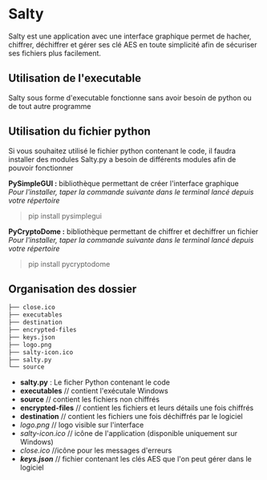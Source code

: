
# Salty
Salty est une application avec une interface graphique permet de hacher,  chiffrer,  déchiffrer et gérer ses clé AES en toute simplicité afin de sécuriser ses fichiers plus facilement.

## Utilisation de l'executable
Salty sous forme d'executable fonctionne sans avoir besoin de python ou de tout autre programme


## Utilisation du fichier python
Si vous souhaitez utilisé le fichier python contenant le code, il faudra installer des modules
Salty.py a besoin de différents modules afin de pouvoir fonctionner

**PySimpleGUI :** bibliothèque permettant de créer l'interface graphique  
*Pour l'installer, taper la commande suivante dans le terminal lancé depuis votre répertoire*
> pip install pysimplegui

**PyCryptoDome :** bibliothèque permettant de chiffrer et dechiffrer un fichier  
*Pour l'installer, taper la commande suivante dans le terminal lancé depuis votre répertoire*
> pip install pycryptodome

## Organisation des dossier

```bash
├── close.ico 
├── executables
├── destination
├── encrypted-files
├── keys.json
├── logo.png
├── salty-icon.ico
├── salty.py
└── source
```

- **salty.py** : Le ficher Python contenant le code
- **executables**  // contient l'exécutale Windows
- **source**  // contient les fichiers non chiffrés
- **encrypted-files**  // contient les fichiers et leurs détails une fois chiffrés
- **destination**  // contient les fichiers une fois déchiffrés par le logiciel
- *logo.png*  // logo visible sur l'interface
- *salty-icon.ico*  // icône de l'application (disponible uniquement sur Windows)
- *close.ico*  //icône pour les messages d'erreurs
- ***keys.json***  // fichier contenant les clés AES que l'on peut gérer dans le logiciel
